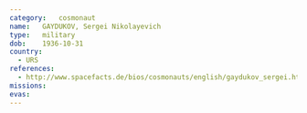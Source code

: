 ```yaml
---
category:	cosmonaut
name:	GAYDUKOV, Sergei Nikolayevich
type:	military
dob:	1936-10-31
country:
  - URS
references:
  - http://www.spacefacts.de/bios/cosmonauts/english/gaydukov_sergei.htm
missions:
evas:
---
```

